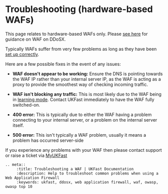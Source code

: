 # Troubleshooting (hardware-based WAFs)

This page relates to hardware-based WAFs only.  Please [see here](/security/ddos/wafsettings.html) for guidance on WAF on DDoSX.

Typically WAFs suffer from very few problems as long as they have been [set up correctly](/security/webapplicationfirewall/gettingstarted.html).

Here are a few possible fixes in the event of any issues:

  - **WAF doesn't appear to be working:**  Ensure the DNS is pointing towards the WAF IP rather than your internal server IP, as the WAF is acting as a proxy to provide the smoothest way of checking incoming traffic.

  - **WAF isn't blocking any traffic:**  This is most likely due to the WAF being in [learning mode](/security/webapplicationfirewall/gettingstarted.html).  Contact UKFast immediately to have the WAF fully switched-on.

  - **400 error:** This is typically due to either the WAF having a problem connecting to your internal server, or a problem on the internal server itself.

  - **500 error:** This isn't typically a WAF problem, usually it means a problem has occurred server-side

If you experience any problems with your WAF then please contact support or raise a ticket via [MyUKFast](https://my.ukfast.co.uk)


```eval_rst
.. meta::
     :title: Troubleshooting a WAF | UKFast Documentation
     :description: Help to troubleshoot common problems when using a Web Application Firewall
     :keywords: ukfast, ddosx, web application firewall, waf, owasp, owasp top 10
```
